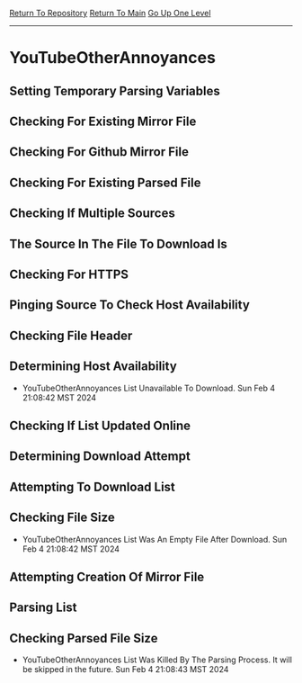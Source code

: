 [Return To Repository](https://github.com/DigitalWarrior/piholeparser/)
[Return To Main](https://github.com/DigitalWarrior/piholeparser/blob/master/RecentRunLogs/Mainlog.md)
[Go Up One Level](https://github.com/DigitalWarrior/piholeparser/blob/master/RecentRunLogs/TopLevelScripts/30-Processing-External-Blacklists.md)
____________________________________
# YouTubeOtherAnnoyances
## Setting Temporary Parsing Variables
## Checking For Existing Mirror File
## Checking For Github Mirror File
## Checking For Existing Parsed File
## Checking If Multiple Sources
## The Source In The File To Download Is
## Checking For HTTPS
## Pinging Source To Check Host Availability
## Checking File Header
## Determining Host Availability
* YouTubeOtherAnnoyances List Unavailable To Download. Sun Feb  4 21:08:42 MST 2024
## Checking If List Updated Online
## Determining Download Attempt
## Attempting To Download List
## Checking File Size
* YouTubeOtherAnnoyances List Was An Empty File After Download. Sun Feb  4 21:08:42 MST 2024
## Attempting Creation Of Mirror File
## Parsing List
## Checking Parsed File Size
* YouTubeOtherAnnoyances List Was Killed By The Parsing Process. It will be skipped in the future. Sun Feb  4 21:08:43 MST 2024

